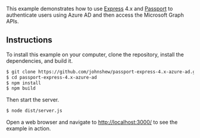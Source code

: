 This example demonstrates how to use [Express](http://expressjs.com/) 4.x and
[Passport](http://passportjs.org/) to authenticate users using Azure AD
and then access the Microsoft Graph APIs.  

## Instructions

To install this example on your computer, clone the repository, install the
dependencies, and build it.

```bash
$ git clone https://github.com/johnshew/passport-express-4.x-azure-ad.git
$ cd passport-express-4.x-azure-ad
$ npm install
$ npm build
```

Then start the server.

```bash
$ node dist/server.js
```

Open a web browser and navigate to [http://localhost:3000/](http://127.0.0.1:3000/)
to see the example in action. 
